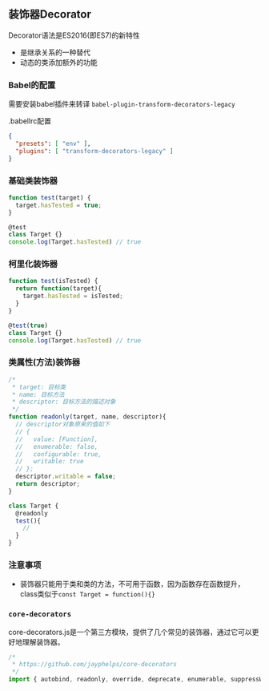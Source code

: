 ## 装饰器Decorator

Decorator语法是ES2016(即ES7)的新特性
- 是继承关系的一种替代 
- 动态的类添加额外的功能 

### Babel的配置
需要安装babel插件来转译 `babel-plugin-transform-decorators-legacy`

.babellrc配置
```json
{
  "presets": [ "env" ],
  "plugins": [ "transform-decorators-legacy" ]
}
```

### 基础类装饰器
```javascript
function test(target) {
  target.hasTested = true;
}

@test
class Target {}
console.log(Target.hasTested) // true
```

### 柯里化装饰器
```javascript
function test(isTested) {
  return function(target){
    target.hasTested = isTested;
  }
}

@test(true)
class Target {}
console.log(Target.hasTested) // true
```

### 类属性(方法)装饰器
```javascript
/*
 * target: 目标类
 * name: 目标方法
 * descriptor: 目标方法的描述对象
 */
function readonly(target, name, descriptor){
  // descriptor对象原来的值如下
  // {
  //   value: [Function],
  //   enumerable: false,
  //   configurable: true,
  //   writable: true
  // };
  descriptor.writable = false;
  return descriptor;
}

class Target {
  @readonly
  test(){
    //
  }
}
```

### 注意事项

- 装饰器只能用于类和类的方法，不可用于函数，因为函数存在函数提升，class类似于`const Target = function(){}`

### `core-decorators`

core-decorators.js是一个第三方模块，提供了几个常见的装饰器，通过它可以更好地理解装饰器。

```javascript
/*
 * https://github.com/jayphelps/core-decorators
 */
import { autobind, readonly, override, deprecate, enumerable, suppressWarnings } from 'core-decorators';

```